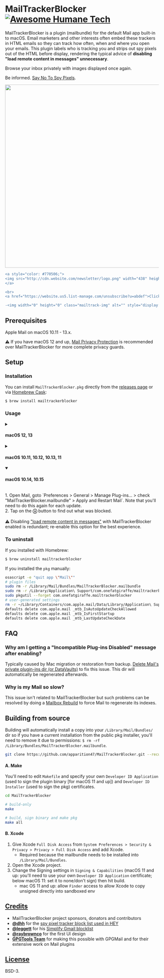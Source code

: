 # MailTrackerBlocker [![Awesome Humane Tech](https://raw.githubusercontent.com/humanetech-community/awesome-humane-tech/main/humane-tech-badge.svg?sanitize=true)](https://github.com/humanetech-community/awesome-humane-tech)

MailTrackerBlocker is a plugin (mailbundle) for the default Mail app built-in to macOS. Email marketers and other interests often embed these trackers in HTML emails so they can track how often, when and where you open your emails. This plugin labels who is tracking you and strips out spy pixels out of the HTML before display, rendering the typical advice of **disabling "load remote content in messages" unnecessary**.

Browse your inbox privately with images displayed once again.

Be informed. [Say No To Spy Pixels](https://notospypixels.com/).

<p align="center"><img width="600" src="https://user-images.githubusercontent.com/3298414/121038136-00d2f780-c7eb-11eb-8e1a-d7d1fafc2e15.jpg"></p>

```diff
<a style="color: #770506;">
<img src="http://cdn.website.com/newsletter/logo.png" width="438" height="42" border="0" style="max-width: 90%; height: auto" alt="logo.png">
</a>

<br>
<a href="https://website.us5.list-manage.com/unsubscribe?u=abdef">Click here to unsubscribe</a> or <a href="https://website.us5.list-manage.com/profile?u=abdef">Update subscription preferences</a>

-<img width="0" height="0" class="mailtrack-img" alt="" style="display:flex" src="https://mailtrack.io/trace/mail/0eabccbe98c98e9b8e9a8b89eab89ce9ab89e8bc.png?u=1234567">
```

## Prerequisites

Apple Mail on macOS 10.11 - 13.x.

⚠️ If you have macOS 12 and up, [Mail Privacy Protection](https://support.apple.com/en-ca/guide/mail/mlhl03be2866/mac) is recommended over MailTrackerBlocker for more complete privacy guards.


## Setup

### Installation

You can install `MailTrackerBlocker.pkg` directly from the [releases page](https://github.com/apparition47/MailTrackerBlocker/releases) or via [Homebrew Cask](https://brew.sh):

```bash
$ brew install mailtrackerblocker
```

### Usage

<details>
<summary><h4>macOS 12, 13</h4></summary>
<br>
1. Tap on the <strong>ⓧ</strong> button to find out what was blocked.
<br><br>
⚠️ Enabling <a href="https://techviral.net/wp-content/uploads/2021/11/Mail-Privacy-Protection.jpg">"Block All Remote Content"</a> with MailTrackerBlocker enabled is redundant; disable this option for the best experience.
</details>

<details>
<summary><h4>macOS 10.11, 10.12, 10.13, 11</h4></summary>
<br>
1. Tap on the <strong>ⓧ</strong> button to find out what was blocked.
<br><br>
⚠️ Disabling <a href="https://www.imore.com/sites/imore.com/files/styles/xlarge/public/field/image/2019/07/mac-load-remote.jpg">"load remote content in messages"</a> with MailTrackerBlocker enabled is redundant; re-enable this option for the best experience.
</details>

<details open>
<summary><h4>macOS 10.14, 10.15</h4></summary>
<br>
1. Open Mail, goto `Preferences > General > Manage Plug-ins... > check "MailTrackerBlocker.mailbundle" > Apply and Restart Mail`. Note that you'll need to do this again for each update.
<br>
2. Tap on the <strong>ⓧ</strong> button to find out what was blocked.
<br><br>
⚠️ Disabling <a href="https://www.imore.com/sites/imore.com/files/styles/xlarge/public/field/image/2019/07/mac-load-remote.jpg">"load remote content in messages"</a> with MailTrackerBlocker enabled is redundant; re-enable this option for the best experience.
</details>


### To uninstall

If you installed with Homebrew:

```bash
$ brew uninstall mailtrackerblocker
```

If you installed the `pkg` manually:

```bash
osascript -e "quit app \"Mail\""
# plugin files
sudo rm -r /Library/Mail/Bundles/MailTrackerBlocker.mailbundle
sudo rm -r /Library/Application\ Support/com.onefatgiraffe/mailtrackerblocker
sudo pkgutil --forget com.onefatgiraffe.mailtrackerblocker
# user-generated settings
rm -r ~/Library/Containers/com.apple.mail/Data/Library/Application\ Support/com.onefatgiraffe.mailtrackerblocker
defaults delete com.apple.mail _mtb_IsAutoUpdateCheckAllowed
defaults delete com.apple.mail _mtb_IsFirstStartup
defaults delete com.apple.mail _mtb_LastUpdateCheckDate
```

## FAQ

### Why am I getting a "Incompatible Plug-ins Disabled" message after enabling?

Typically caused by Mac migration or restoration from backup. [Delete Mail's private plugin-ins dir (or DataVaults)](https://c-command.com/spamsieve/help/resetting-mail-s-privat) to fix this issue. This dir will automatically be regenerated afterwards.

### Why is my Mail so slow?

This issue isn't related to MailTrackerBlocker but such problems can be resolved by doing a [Mailbox Rebuild](https://c-command.com/spamsieve/help/how-can-i-rebuild-apple) to force Mail to regenerate its indexes.


## Building from source

Building will automatically install a copy into your `/Library/Mail/Bundles/` dir so if you have a current installation from the public pkg installer, you'll need to remove it due to permissions: `$ rm -rf /Library/Bundles/MailTrackerBlocker.mailbundle`.

```bash
git clone https://github.com/apparition47/MailTrackerBlocker.git --recursive
```

#### A. Make

You'll need to edit `Makefile` and specify your own `Developer ID Application` (used to sign the plugin binary [for macOS 11 and up]) and `Developer ID Installer` (used to sign the pkg) certificates.

```bash
cd MailTrackerBlocker

# build-only
make

# build, sign binary and make pkg
make all
```

#### B. Xcode

1. Give Xcode `Full Disk Access` from `System Preferences > Security & Privacy > Privacy > Full Disk Access` and add Xcode.
     * Required because the mailbundle needs to be installed into `/Library/Mail/Bundles`.
2. Open the Xcode project.
3. Change the Signing settings in `Signing & Capabilities` (macOS 11 and up: you'll need to use your own `Developer ID Application` certificate; below macOS 11: set it to none/don't sign) then hit build.
     * mac OS 11 and up: allow `Finder` access to allow Xcode to copy unsigned directly into sandboxed env


## [Credits](https://github.com/apparition47/MailTrackerBlocker/blob/master/Resources/ACKNOWLEDGEMENTS)

* MailTrackerBlocker project sponsors, donators and contributors
* **[@dhh](https://github.com/dhh)** for the [spy pixel tracker block list used in HEY](https://gist.github.com/dhh/360f4dc7ddbce786f8e82b97cdad9d20)
* **[@leggett](https://github.com/leggett)** for his [Simplify Gmail blocklist](https://github.com/leggett/simplify-trackers)
* **[@raybrownco](https://github.com/raybrownco)** for the first UI design
* **[GPGTools Team](https://gpgtools.org/)** for making this possible with GPGMail and for their extensive work on Mail plugins


## [License](https://github.com/apparition47/MailTrackerBlocker/blob/master/LICENSE)

BSD-3.
